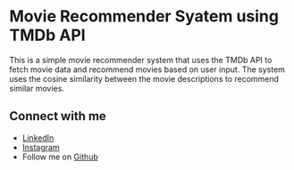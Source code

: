 # Movie Recommender Syatem using TMDb API

This is a simple movie recommender system that uses the TMDb API to fetch movie data and recommend movies based on user input. The system uses the cosine similarity between the movie descriptions to recommend similar movies.

## Connect with me

- [LinkedIn](https://www.linkedin.com/in/devavinoth/)
- [Instagram](https://www.instagram.com/devavinoth_/)
- Follow me on [Github](https://github.com/devavinothm/)